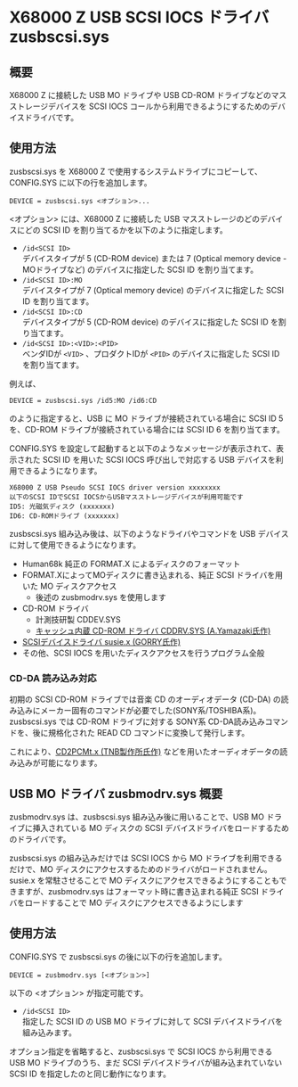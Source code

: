 # X68000 Z USB SCSI IOCS ドライバ zusbscsi.sys

## 概要

X68000 Z に接続した USB MO ドライブや USB CD-ROM ドライブなどのマスストレージデバイスを SCSI IOCS コールから利用できるようにするためのデバイスドライバです。

## 使用方法

zusbscsi.sys を X68000 Z で使用するシステムドライブにコピーして、CONFIG.SYS に以下の行を追加します。

```
DEVICE = zusbscsi.sys <オプション>...
```

<オプション> には、X68000 Z に接続した USB マスストレージのどのデバイスにどの SCSI ID を割り当てるかを以下のように指定します。

* `/id<SCSI ID>`\
  デバイスタイプが 5 (CD-ROM device) または 7 (Optical memory device - MOドライブなど) のデバイスに指定した SCSI ID を割り当てます。
* `/id<SCSI ID>:MO`\
  デバイスタイプが 7 (Optical memory device) のデバイスに指定した SCSI ID を割り当てます。
* `/id<SCSI ID>:CD`\
  デバイスタイプが 5 (CD-ROM device) のデバイスに指定した SCSI ID を割り当てます。
* `/id<SCSI ID>:<VID>:<PID>`\
  ベンダIDが `<VID>` 、プロダクトIDが `<PID>` のデバイスに指定した SCSI ID を割り当てます。

例えば、
```
DEVICE = zusbscsi.sys /id5:MO /id6:CD
```
のように指定すると、USB に MO ドライブが接続されている場合に SCSI ID 5 を、CD-ROM ドライブが接続されている場合には SCSI ID 6 を割り当てます。

CONFIG.SYS を設定して起動すると以下のようなメッセージが表示されて、表示された SCSI ID を用いた SCSI IOCS 呼び出しで対応する USB デバイスを利用できるようになります。

```
X68000 Z USB Pseudo SCSI IOCS driver version xxxxxxxx
以下のSCSI IDでSCSI IOCSからUSBマスストレージデバイスが利用可能です
ID5: 光磁気ディスク (xxxxxxx)
ID6: CD-ROMドライブ (xxxxxxx)
```

zusbscsi.sys 組み込み後は、以下のようなドライバやコマンドを USB デバイスに対して使用できるようになります。
 * Human68k 純正の FORMAT.X によるディスクのフォーマット
 * FORMAT.XによってMOディスクに書き込まれる、純正 SCSI ドライバを用いた MO ディスクアクセス
   * 後述の zusbmodrv.sys を使用します
 * CD-ROM ドライバ
   * 計測技研製 CDDEV.SYS
   * [キャッシュ内蔵 CD-ROM ドライバ CDDRV.SYS (A.Yamazaki氏作)](https://www.vector.co.jp/soft/x68/hardware/se021968.html)
 * [SCSIデバイスドライバ susie.x (GORRY氏作)](http://retropc.net/x68000/software/disk/scsi/susie/)
 * その他、SCSI IOCS を用いたディスクアクセスを行うプログラム全般

### CD-DA 読み込み対応

初期の SCSI CD-ROM ドライブでは音楽 CD のオーディオデータ (CD-DA) の読み込みにメーカー固有のコマンドが必要でした(SONY系/TOSHIBA系)。
zusbscsi.sys では CD-ROM ドライブに対する SONY系 CD-DA読み込みコマンドを、後に規格化された READ CD コマンドに変換して発行します。

これにより、[CD2PCMt.x (TNB製作所氏作)](http://retropc.net/x68000/software/disk/scsi/cd2pcmt/) などを用いたオーディオデータの読み込みが可能になります。

## USB MO ドライバ zusbmodrv.sys 概要

zusbmodrv.sys は、zusbscsi.sys 組み込み後に用いることで、USB MO ドライブに挿入されている MO ディスクの SCSI デバイスドライバをロードするためのドライバです。

zusbscsi.sys の組み込みだけでは SCSI IOCS から MO ドライブを利用できるだけで、MO ディスクにアクセスするためのドライバがロードされません。
susie.x を常駐させることで MO ディスクにアクセスできるようにすることもできますが、zusbmodrv.sys はフォーマット時に書き込まれる純正 SCSI ドライバをロードすることで MO ディスクにアクセスできるようにします

## 使用方法

CONFIG.SYS で zusbscsi.sys の後に以下の行を追加します。
```
DEVICE = zusbmodrv.sys [<オプション>]
```

以下の <オプション> が指定可能です。

* `/id<SCSI ID>`\
  指定した SCSI ID の USB MO ドライブに対して SCSI デバイスドライバを組み込みます。

オプション指定を省略すると、zusbscsi.sys で SCSI IOCS から利用できる USB MO ドライブのうち、まだ SCSI デバイスドライバが組み込まれていない SCSI ID を指定したのと同じ動作になります。
